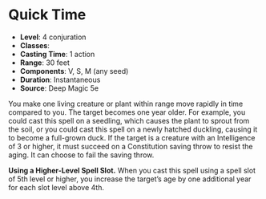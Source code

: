 # Quick Time

- **Level**: 4 conjuration
- **Classes**: 
- **Casting Time**: 1 action
- **Range**: 30 feet
- **Components**: V, S, M (any seed)
- **Duration**: Instantaneous
- **Source**: Deep Magic 5e

You make one living creature or plant within range move rapidly in time compared to you. The target becomes one year older. For example, you could cast this spell on a seedling, which causes the plant to sprout from the soil, or you could cast this spell on a newly hatched duckling, causing it to become a full-grown duck. If the target is a creature with an Intelligence of 3 or higher, it must succeed on a Constitution saving throw to resist the aging. It can choose to fail the saving throw.

**Using a Higher-Level Spell Slot.** When you cast this spell using a spell slot of 5th level or higher, you increase the target’s age by one additional year for each slot level above 4th.
